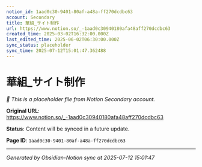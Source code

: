 ```yaml
---
notion_id: 1aad0c30-9401-80af-a48a-ff270dcdbc63
account: Secondary
title: 華組_サイト制作
url: https://www.notion.so/_-1aad0c30940180afa48aff270dcdbc63
created_time: 2025-03-02T16:32:00.000Z
last_edited_time: 2025-06-02T06:30:00.000Z
sync_status: placeholder
sync_time: 2025-07-12T15:01:47.362488
---
```


# 華組_サイト制作

*🔄 This is a placeholder file from Notion Secondary account.*

**Original URL**: https://www.notion.so/_-1aad0c30940180afa48aff270dcdbc63

**Status**: Content will be synced in a future update.

**Page ID**: `1aad0c30-9401-80af-a48a-ff270dcdbc63`

---

*Generated by Obsidian-Notion sync at 2025-07-12 15:01:47*
